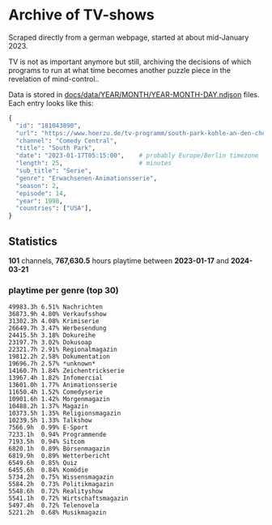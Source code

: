 # Archive of TV-shows

Scraped directly from a german webpage, started at about mid-January 2023.

TV is not as important anymore but still, archiving the decisions of which programs to run at what time
becomes another puzzle piece in the revelation of mind-control.. 

Data is stored in [docs/data/YEAR/MONTH/YEAR-MONTH-DAY.ndjson](docs/data/) files. 
Each entry looks like this:

```python
{
  "id": "181043890", 
  "url": "https://www.hoerzu.de/tv-programm/south-park-kohle-an-den-chefkoch/bid_181043890/", 
  "channel": "Comedy Central", 
  "title": "South Park", 
  "date": "2023-01-17T05:15:00",    # probably Europe/Berlin timezone 
  "length": 25,                     # minutes 
  "sub_title": "Serie", 
  "genre": "Erwachsenen-Animationsserie", 
  "season": 2, 
  "episode": 14, 
  "year": 1998, 
  "countries": ["USA"],
}
```

## Statistics

**101** channels, **767,630.5** hours playtime between **2023-01-17** and **2024-03-21**


### playtime per genre (top 30)

    49983.3h 6.51% Nachrichten
    36873.9h 4.80% Verkaufsshow
    31302.3h 4.08% Krimiserie
    26649.7h 3.47% Werbesendung
    24415.5h 3.18% Dokureihe
    23197.7h 3.02% Dokusoap
    22321.7h 2.91% Regionalmagazin
    19812.2h 2.58% Dokumentation
    19696.7h 2.57% *unknown*
    14160.7h 1.84% Zeichentrickserie
    13967.4h 1.82% Infomercial
    13601.0h 1.77% Animationsserie
    11650.4h 1.52% Comedyserie
    10901.6h 1.42% Morgenmagazin
    10488.2h 1.37% Magazin
    10373.5h 1.35% Religionsmagazin
    10239.5h 1.33% Talkshow
    7566.9h  0.99% E-Sport
    7233.1h  0.94% Programmende
    7193.5h  0.94% Sitcom
    6820.1h  0.89% Börsenmagazin
    6819.9h  0.89% Wetterbericht
    6549.6h  0.85% Quiz
    6455.6h  0.84% Komödie
    5734.2h  0.75% Wissensmagazin
    5584.2h  0.73% Politikmagazin
    5548.6h  0.72% Realityshow
    5541.1h  0.72% Wirtschaftsmagazin
    5497.4h  0.72% Telenovela
    5221.2h  0.68% Musikmagazin

